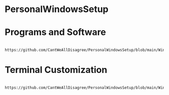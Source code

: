 # PersonalWindowsSetup

# Programs and Software
                                                     https://github.com/CantWeAllDisagree/PersonalWindowsSetup/blob/main/Windows.md
# Terminal Customization
                                              https://github.com/CantWeAllDisagree/PersonalWindowsSetup/blob/main/Windows%20Terminal.md
